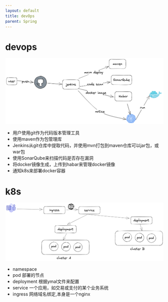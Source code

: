 ```yaml
---
layout: default
title: devOps
parent: Spring
---
```


# devops

![devops.png](img%2Fdevops.png)


- 用户使用git作为代码版本管理工具
- 使用maven作为包管理库
- Jenkins从git仓库中提取代码，并使用mvn打包到maven仓库可以jar包，或war包
- 使用SonarQube来扫描代码是否存在漏洞
- 将docker镜像生成，上传到habar来管理docker镜像
- 通知k8s来部署docker容器

# k8s

![k8s.png](img%2Fk8s.png)

- namespace 
- pod 部署的节点
- deployment 根据ymal文件来配置
- service 一个应用，如交易或支付的某个业务系统
- ingress 网络域名绑定,本身是一个nginx